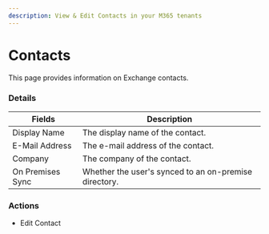 ```yaml
---
description: View & Edit Contacts in your M365 tenants
---
```


# Contacts

This page provides information on Exchange contacts.

### Details

| Fields           | Description                                           |
| ---------------- | ----------------------------------------------------- |
| Display Name     | The display name of the contact.                      |
| E-Mail Address   | The e-mail address of the contact.                    |
| Company          | The company of the contact.                           |
| On Premises Sync | Whether the user's synced to an on-premise directory. |

### Actions

* Edit Contact

